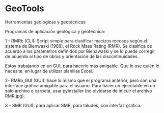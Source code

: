 # GeoTools
Herramientas geológicas y geotécnicas

Programas de aplicación geológica y geotécnica:

1 - RMRb (CLI): Script simple para clasificar macizos rocosos según el sistema de Bienwaski (1989), el Rock Mass Rating (RMR). Se clasifica de acuerdo a los parámetros definidos por Bienawaski y se lo puede corregir de acuerdo al tipo de obras y orientación de las discontinuidades.

Estoy trabajando en un GUI, para hacerlo más amigable. Que lo use quién lo necesite, en lugar de utilizar planillas Excel.

2- RMRb_GUI (GUI): hace lo mismo que el programa anterior, pero con una interface gráfica amigable para el usuario. Para hacer un ejecutable en un solo archivo o carpeta, usar pyinstaller (no olvidarse de inlcuir el archivo RMR.jpg).

3 - SMR (GUI): para aplicar SMR, para taludes, con interfaz gráfica.
